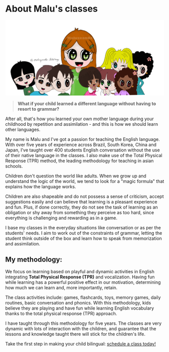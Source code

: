 # About Malu's classes

![A drawing of Malu and her students ready for class](/images/alunos.png)

> **What if your child learned a different language without having to resort to grammar?** 

After all, that's how you learned your own mother language during your childhood by repetition and assimilation - and this is how we should learn other languages.

My name is Malu and I've got a passion for teaching the English language. With over five years of experience across Brazil, South Korea, China and Japan, I've taught over 400 students English conversation without the use of their native language in the classes. I also make use of the Total Physical Response (TPR) method, the leading methodology for teaching in asian schools.

Children don't question the world like adults. When we grow up and understand the logic of the world, we tend to look for a "magic formula" that explains how the language works.

Children are also shapeable and do not possess a sense of criticism, accept suggestions easily and can believe that learning is a pleasant experience and fun. Plus, if done correctly, they do not see the task of learning as an obligation or shy away from something they perceive as too hard, since everything is challenging and rewarding as in a game.

I base my classes in the everyday situations like conversation or as per the students' needs. I aim to work out of the constraints of grammar, letting the student think outside of the box and learn how to speak from memorization and assimilation.

## My methodology:

We focus on learning based on playful and dynamic activities in English integrating **Total Physical Response (TPR)** and vocalization. Having fun while learning has a powerful positive effect in our motivation, determining how much we can learn and, more importantly, retain.

The class activities include: games, flashcards, toys, memory games, daily routines, basic conversation and phonics. With this methodology, kids believe they are playing and have fun while learning English vocabulary thanks to the total physical response (TPR) approach.

I have taught through this methodology for five years. The classes are very dynamic with lots of interaction with the children, and guarantee that the lessons and knowledge taught there will stick for the children's life.

Take the first step in making your child bilingual: [schedule a class today!](/contact.html)

